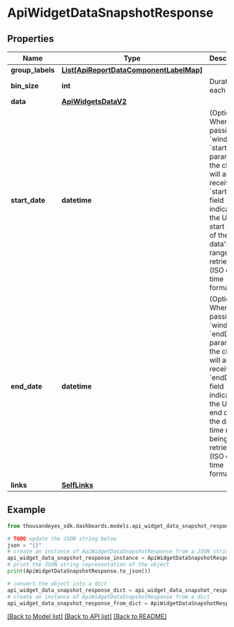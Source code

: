 # ApiWidgetDataSnapshotResponse


## Properties

Name | Type | Description | Notes
------------ | ------------- | ------------- | -------------
**group_labels** | [**List[ApiReportDataComponentLabelMap]**](ApiReportDataComponentLabelMap.md) |  | [optional] 
**bin_size** | **int** | Duration of each bin. | [optional] 
**data** | [**ApiWidgetsDataV2**](ApiWidgetsDataV2.md) |  | [optional] 
**start_date** | **datetime** | (Optional) When passing &#x60;window&#x60; or &#x60;startDate&#x60; parameter,  the client will also receive the &#x60;startDate&#x60; field indicating the UTC start date of the data&#39;s time range being retrieved  (ISO date-time format). | [optional] [readonly] 
**end_date** | **datetime** | (Optional) When passing &#x60;window&#x60; or &#x60;endDate&#x60; parameter,  the client will also receive the &#x60;endDate&#x60; field indicating the UTC end date of the data&#39;s time range being retrieved  (ISO date-time format). | [optional] [readonly] 
**links** | [**SelfLinks**](SelfLinks.md) |  | [optional] 

## Example

```python
from thousandeyes_sdk.dashboards.models.api_widget_data_snapshot_response import ApiWidgetDataSnapshotResponse

# TODO update the JSON string below
json = "{}"
# create an instance of ApiWidgetDataSnapshotResponse from a JSON string
api_widget_data_snapshot_response_instance = ApiWidgetDataSnapshotResponse.from_json(json)
# print the JSON string representation of the object
print(ApiWidgetDataSnapshotResponse.to_json())

# convert the object into a dict
api_widget_data_snapshot_response_dict = api_widget_data_snapshot_response_instance.to_dict()
# create an instance of ApiWidgetDataSnapshotResponse from a dict
api_widget_data_snapshot_response_from_dict = ApiWidgetDataSnapshotResponse.from_dict(api_widget_data_snapshot_response_dict)
```
[[Back to Model list]](../README.md#documentation-for-models) [[Back to API list]](../README.md#documentation-for-api-endpoints) [[Back to README]](../README.md)


